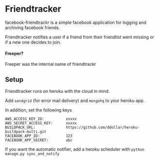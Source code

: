 # Friendtracker
facebook-friendtrackr is a simple facebook application for logging and archiving facebook friends.

Friendtracker notifies a user if a friend from their friendlist went missing or if a new one decides to join.

#### Freeper?
Freeper was the internal name of friendtrackr

## Setup
Friendtracker runs on heroku with the cloud in mind.

Add ``sendgrid`` (for error mail delivery) and ``mongohq`` to your heroku app.

In addition, set the following keys

```
AWS_ACCESS_KEY_ID:          xxxxx
AWS_SECRET_ACCESS_KEY:      xxxxx
BUILDPACK_URL:              https://github.com/ddollar/heroku-buildpack-multi.git
FACEBOOK_APP_ID:            123
FACEBOOK_APP_SECRET:        abc
```

If you want the automatic notifier, add a heroku scheduler with `python manage.py sync_and_notify`
